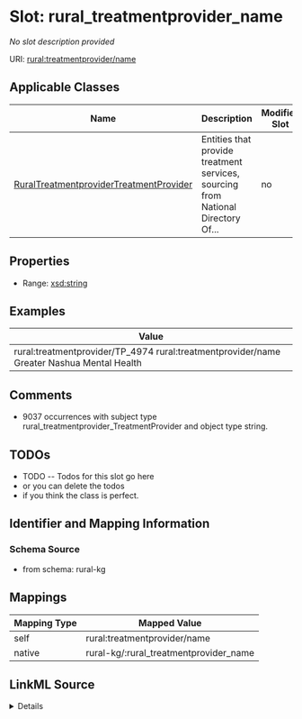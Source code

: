 

# Slot: rural_treatmentprovider_name


_No slot description provided_





URI: [rural:treatmentprovider/name](http://sail.ua.edu/ruralkg/treatmentprovider/name)



<!-- no inheritance hierarchy -->





## Applicable Classes

| Name | Description | Modifies Slot |
| --- | --- | --- |
| [RuralTreatmentproviderTreatmentProvider](../classes/RuralTreatmentproviderTreatmentProvider.md) | Entities that provide treatment services, sourcing from National Directory Of... |  no  |







## Properties

* Range: [xsd:string](http://www.w3.org/2001/XMLSchema#string)






## Examples

| Value |
| --- |
| rural:treatmentprovider/TP_4974 rural:treatmentprovider/name Greater Nashua Mental Health |

## Comments

* 9037 occurrences with subject type rural_treatmentprovider_TreatmentProvider and object type string.

## TODOs

* TODO -- Todos for this slot go here
* or you can delete the todos
* if you think the class is perfect.

## Identifier and Mapping Information







### Schema Source


* from schema: rural-kg




## Mappings

| Mapping Type | Mapped Value |
| ---  | ---  |
| self | rural:treatmentprovider/name |
| native | rural-kg/:rural_treatmentprovider_name |




## LinkML Source

<details>
```yaml
name: rural_treatmentprovider_name
description: No slot description provided
todos:
- TODO -- Todos for this slot go here
- or you can delete the todos
- if you think the class is perfect.
comments:
- 9037 occurrences with subject type rural_treatmentprovider_TreatmentProvider and
  object type string.
examples:
- value: rural:treatmentprovider/TP_4974 rural:treatmentprovider/name Greater Nashua
    Mental Health
from_schema: rural-kg
rank: 1000
slot_uri: rural:treatmentprovider/name
alias: rural_treatmentprovider_name
domain_of:
- rural_treatmentprovider_TreatmentProvider
range: string

```
</details>